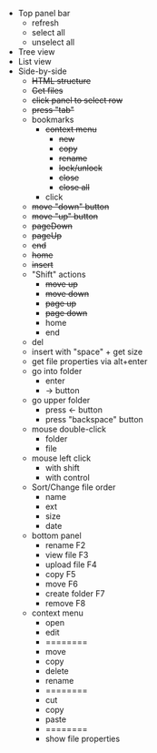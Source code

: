 - Top panel bar
  - refresh
  - select all
  - unselect all
- Tree view
- List view
- Side-by-side
  - ~~HTML structure~~
  - ~~Get files~~
  - ~~click panel to select row~~
  - ~~press "tab"~~
  - bookmarks
    - ~~context menu~~
      - ~~new~~
      - ~~copy~~
      - ~~rename~~
      - ~~lock/unlock~~
      - ~~close~~
      - ~~close all~~
    - click
  - ~~move "down" button~~
  - ~~move "up" button~~
  - ~~pageDown~~
  - ~~pageUp~~
  - ~~end~~
  - ~~home~~
  - ~~insert~~
  - "Shift" actions
    - ~~move up~~
    - ~~move down~~
    - ~~page up~~
    - ~~page down~~
    - home
    - end
  - del
  - insert with "space" + get size
  - get file properties via alt+enter
  - go into folder
    - enter
    - -> button
  - go upper folder
    - press <- button
    - press "backspace" button
  - mouse double-click
    - folder
    - file
  - mouse left click
    - with shift
    - with control
  - Sort/Change file order
    - name
    - ext
    - size
    - date
  - bottom panel
    - rename F2
    - view file F3
    - upload file F4
    - copy F5
    - move F6
    - create folder F7
    - remove F8
  - context menu
    - open
    - edit
    - ========
    - move
    - copy
    - delete
    - rename
    - ========
    - cut
    - copy
    - paste
    - ========
    - show file properties